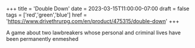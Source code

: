 +++
title = 'Double Down'
date = 2023-03-15T11:00:00-07:00
draft = false
tags = ['red','green','blue']
href = 'https://www.drivethrurpg.com/en/product/475315/double-down'
+++

A game about two lawbreakers whose personal and criminal lives have been permanently enmeshed
